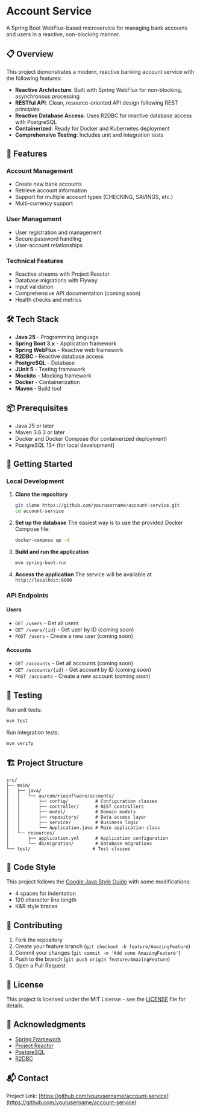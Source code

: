 # Account Service

A Spring Boot WebFlux-based microservice for managing bank accounts and users in a reactive, non-blocking manner.

## 📋 Overview

This project demonstrates a modern, reactive banking account service with the following features:

- **Reactive Architecture**: Built with Spring WebFlux for non-blocking, asynchronous processing
- **RESTful API**: Clean, resource-oriented API design following REST principles
- **Reactive Database Access**: Uses R2DBC for reactive database access with PostgreSQL
- **Containerized**: Ready for Docker and Kubernetes deployment
- **Comprehensive Testing**: Includes unit and integration tests

## 🚀 Features

### Account Management
- Create new bank accounts
- Retrieve account information
- Support for multiple account types (CHECKING, SAVINGS, etc.)
- Multi-currency support

### User Management
- User registration and management
- Secure password handling
- User-account relationships

### Technical Features
- Reactive streams with Project Reactor
- Database migrations with Flyway
- Input validation
- Comprehensive API documentation (coming soon)
- Health checks and metrics

## 🛠 Tech Stack

- **Java 25** - Programming language
- **Spring Boot 3.x** - Application framework
- **Spring WebFlux** - Reactive web framework
- **R2DBC** - Reactive database access
- **PostgreSQL** - Database
- **JUnit 5** - Testing framework
- **Mockito** - Mocking framework
- **Docker** - Containerization
- **Maven** - Build tool

## 📦 Prerequisites

- Java 25 or later
- Maven 3.6.3 or later
- Docker and Docker Compose (for containerized deployment)
- PostgreSQL 13+ (for local development)

## 🚀 Getting Started

### Local Development

1. **Clone the repository**
   ```bash
   git clone https://github.com/yourusername/account-service.git
   cd account-service
   ```

2. **Set up the database**
   The easiest way is to use the provided Docker Compose file:
   ```bash
   docker-compose up -d
   ```

3. **Build and run the application**
   ```bash
   mvn spring-boot:run
   ```

4. **Access the application**
   The service will be available at `http://localhost:8080`

### API Endpoints

#### Users
- `GET /users` - Get all users
- `GET /users/{id}` - Get user by ID (coming soon)
- `POST /users` - Create a new user (coming soon)

#### Accounts
- `GET /accounts` - Get all accounts (coming soon)
- `GET /accounts/{id}` - Get account by ID (coming soon)
- `POST /accounts` - Create a new account (coming soon)

## 🧪 Testing

Run unit tests:
```bash
mvn test
```

Run integration tests:
```bash
mvn verify
```

## 🏗 Project Structure

```
src/
├── main/
│   ├── java/
│   │   └── au/com/riosoftware/accounts/
│   │       ├── config/          # Configuration classes
│   │       ├── controller/      # REST controllers
│   │       ├── model/           # Domain models
│   │       ├── repository/      # Data access layer
│   │       ├── service/         # Business logic
│   │       └── Application.java # Main application class
│   └── resources/
│       ├── application.yml      # Application configuration
│       └── db/migration/        # Database migrations
└── test/                       # Test classes
```

## 📝 Code Style

This project follows the [Google Java Style Guide](https://google.github.io/styleguide/javaguide.html) with some modifications:

- 4 spaces for indentation
- 120 character line length
- K&R style braces

## 🤝 Contributing

1. Fork the repository
2. Create your feature branch (`git checkout -b feature/AmazingFeature`)
3. Commit your changes (`git commit -m 'Add some AmazingFeature'`)
4. Push to the branch (`git push origin feature/AmazingFeature`)
5. Open a Pull Request

## 📄 License

This project is licensed under the MIT License - see the [LICENSE](LICENSE) file for details.

## 🙏 Acknowledgments

- [Spring Framework](https://spring.io/)
- [Project Reactor](https://projectreactor.io/)
- [PostgreSQL](https://www.postgresql.org/)
- [R2DBC](https://r2dbc.io/)

## 📬 Contact

Project Link: [https://github.com/yourusername/account-service](https://github.com/yourusername/account-service)
